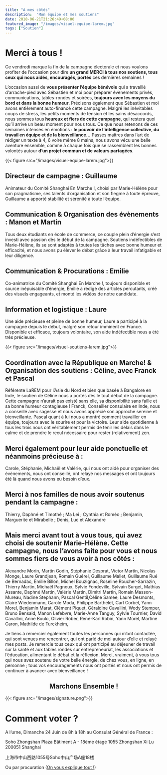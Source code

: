 ```yaml
---
title: "A mes côtés"
description:  "Mon équipe et mes soutiens"
date: 2018-06-21T21:26:49+08:00
featured_image: "/images/visuel-equipe-larem.jpg"
tags: ["Soutien"]
---
```


Merci à tous !
=====

Ce vendredi marque la fin de la campagne électorale et nous voulons profiter de l’occasion pour dire **un grand MERCI à tous nos soutiens, tous ceux qui nous aidés, encouragés, portés** ces dernières semaines !

L’occasion aussi de **vous présenter l’équipe bénévole** qui a travaillé d’arrache-pied avec Sébastien et moi pour préparer évènements privés, communications, tables-rondes et soirées, **toujours avec les moyens du bord et dans la bonne humeur**. Précisons également que Sébastien et moi avons entièrement auto-financé cette campagne.
Malgré les inévitables coups de stress, les petits moments de tension et les sains désaccords, nous sommes tous **heureux et fiers de cette campagne**, qui restera quoi qu’il arrive un beau moment pour nous tous. Ce que nous retenons de ces semaines intenses en émotions : **le pouvoir de l’intelligence collective, du travail en équipe et de la bienveillance…** Passés maîtres dans l’art de rédiger un texte à 4, 6 voire même 8 mains, nous avons vécu une belle aventure ensemble, comme à chaque fois que se rassemblent les bonnes volontés autour **d’un projet commun et de valeurs partagées**.

{{< figure src="/images/visuel-equipe-larem.jpg">}}

Directeur de campagne : Guillaume
-----
Animateur du Comité Shanghai En Marche !, choisi par Marie-Hélène pour son pragmatisme, ses talents d’organisation et son flegme à toute épreuve, Guillaume a apporté stabilité et sérénité à toute l’équipe.

Communication & Organisation des évènements : Manon et Martin
-----
Tous deux étudiants en école de commerce, ce couple plein d’énergie s’est investi avec passion dès le début de la campagne. Soutiens indéfectibles de Marie-Hélène, ils se sont adaptés à toutes les tâches avec bonne humeur et efficacité, et nous avons pu élever le débat grâce à leur travail infatigable et leur diligence.

Communication & Procurations : Emilie
-----
Co-animatrice du Comité Shanghai En Marche !, toujours disponible et source inépuisable d’énergie, Émilie a rédigé des articles percutants, créé des visuels engageants, et monté les vidéos de notre candidate. 

Information et logistique : Laure
----

Une aide précieuse et pleine de bonne humeur, Laure a participé à la campagne depuis le début, malgré son retour imminent en France. Disponible et efficace, toujours volontaire, son aide indéfectible nous a été très précieuse.

{{< figure src="/images/visuel-soutiens-larem.jpg">}}

Coordination avec la République en Marche! & Organisation des soutiens : Céline, avec Franck et Pascal
------
Référente LaREM pour l’Asie du Nord et bien que basée à Bangalore en Inde, le soutien de Céline nous a portés dès le tout début de la campagne. Cette campagne n’aurait pas existé sans elle, sa disponibilité sans faille et sa bonne humeur contagieuse ! Franck, Conseiller consulaire en Inde, nous a conseillé avec sagesse et nous avons apprécié son approche sereine et bienveillante. Pascal quant à lui nous a montré comment travailler en équipe, toujours avec le sourire et pour la victoire. Leur aide quotidienne à tous les trois nous ont véritablement permis de tenir les délais dans le calme et de prendre le recul nécessaire pour rester (relativement) zen.

Merci également pour leur aide ponctuelle et néanmoins précieuse à :
------
Carole, Stéphanie, Michaël et Valérie, qui nous ont aidé pour organiser des évènements, nous ont conseillé, ont relayé nos messages et ont toujours été là quand nous avons eu besoin d’eux.

Merci à nos familles de nous avoir soutenus pendant la campagne :
------
Thierry, Daphné et Timothé ; Ma Lei ; Cynthia et Roméo ; Benjamin, Marguerite et Mirabelle ; Denis, Luc et Alexandre

Mais merci avant tout à vous tous, qui avez choisi de soutenir Marie-Hélène. Cette campagne, nous l’avons faite pour vous et nous sommes fiers de vous avoir à nos côtés : 
------

Alexandre Morin, Martin Godin, Stéphanie Desprat, Victor Martin, Nicolas Monge, Laure Grandjean, Romain Guérel, Guillaume Mallet, Guillaume Rué de Bernadac, Emilie Billon, Michel Bouzignac, Roseline Roucher-Sarrazin, Thierry Martin, Michaël Pagnoux, Sylvie Fondeville, Sylvain Surget, Mathias Assante, Daphné Martin, Valérie Martin, Dimitri Martin, Romain Masson-Mureau, Nadine Stephann, Pascal Gentil,Céline Samee, Laure Desmonts, Claire Wiedenmann, Carole Moda, Philippe Barthelet, Carl Corbel, Yann Morel, Benjamin Marat, Clément Piquet, Géraldine Cavallini, Wody Stemper, Bruno Bensaid, Manon Lefebvre, Marie-Anne Tanguy, Sylvie Tournier, David Cavallini, Anne Boulo, Olivier Rober, René-Karl Robin, Yann Morel, Martine Caron, Mathilde de Turckheim,

Je tiens à remercier également toutes les personnes qui m’ont contactée, qui sont venues me rencontrer, qui ont parlé de moi autour d’elle et relayé mes posts. Je remercie tous ceux qui ont participé au déjeuner de travail sur la santé et aux tables rondes sur entrepreneuriat, les associations et l’éducation, alimentant le débat et la réflexion. Merci, vraiment, à vous tous qui nous avez soutenu de votre belle énergie, de chez vous, en ligne, en personne ; tous vos encouragements nous ont portés et nous ont permis de continuer à avancer avec bienveillance !

<h2 style="text-align: center;"> Marchons Ensemble ! </h2>

{{< figure src="/images/signature.png">}}


Comment voter ?
=====

A l’urne, Dimanche 24 Juin de 8h à 18h au Consulat Général de France :

Soho Zhongshan Plaza Bâtiment A - 18ème étage 1055 Zhongshan Xi Lu 200051 Shanghai

上海市中山西路1055号Soho中山广场A座18楼

Ou par procuration (<a href="http://agirpourvous-shanghai2018.fr/post/procuration-mode-d-emploi/">On vous explique tout !<a>)